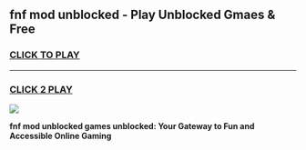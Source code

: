 
## fnf mod unblocked - Play Unblocked Gmaes & Free
<h3>
<a href="https://news.freeplayer.one?title=fnf_mod_unblocked&ref=16F">CLICK TO PLAY</a></h3>
<hr>

<h3>
<a href="https://news.freeplayer.one?title=fnf_mod_unblocked&ref=16F">CLICK 2 PLAY</a>
  
</h3>

<a href="https://news.freeplayer.one?title=fnf_mod_unblocked&ref=16F/"><img src="https://clearcache.store/games.png"></a>


**fnf mod unblocked games unblocked: Your Gateway to Fun and Accessible Online Gaming**
